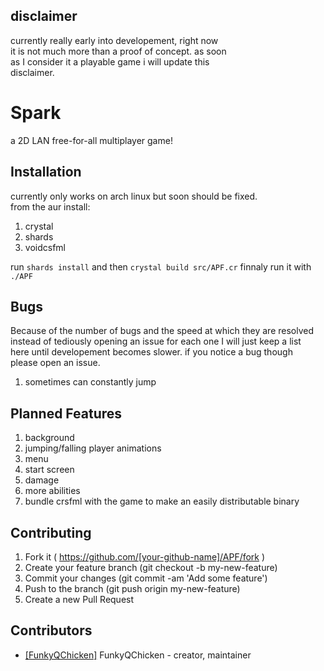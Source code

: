 ## disclaimer

currently really early into developement, right now   
it is not much more than a proof of concept. as soon  
as I consider it a playable game i will update this  
disclaimer.

# Spark

a 2D LAN free-for-all multiplayer game!

## Installation

currently only works on arch linux but soon should be fixed.  
from the aur install:
1. crystal 
2. shards
3. voidcsfml
  
run `shards install`
and then `crystal build src/APF.cr`
finnaly run it with `./APF`

## Bugs
Because of the number of bugs and the speed at which they are resolved  
instead of tediously opening an issue for each one I will just keep a list  
here until developement becomes slower. if you notice a bug though  
please open an issue.
1. sometimes can constantly jump

## Planned Features  
1. background
2. jumping/falling player animations
3. menu
4. start screen
5. damage
6. more abilities
8. bundle crsfml with the game to make an easily distributable binary

## Contributing

1. Fork it ( https://github.com/[your-github-name]/APF/fork )
2. Create your feature branch (git checkout -b my-new-feature)
3. Commit your changes (git commit -am 'Add some feature')
4. Push to the branch (git push origin my-new-feature)
5. Create a new Pull Request

## Contributors

- [[FunkyQChicken]](https://github.com/[FunkyQChicken]) FunkyQChicken - creator, maintainer
